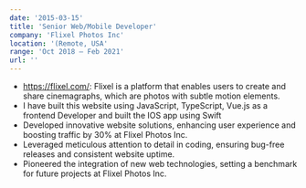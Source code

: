 ```yaml
---
date: '2015-03-15'
title: 'Senior Web/Mobile Developer'
company: 'Flixel Photos Inc'
location: '(Remote, USA'
range: 'Oct 2018 – Feb 2021'
url: ''
---
```


- https://flixel.com/: Flixel is a platform that enables users to create and share cinemagraphs, which are photos with subtle motion elements.
- I have built this website using JavaScript, TypeScript, Vue.js as a frontend Developer and built the IOS app using Swift
- Developed innovative website solutions, enhancing user experience and boosting traffic by 30% at Flixel Photos Inc.
- Leveraged meticulous attention to detail in coding, ensuring bug-free releases and consistent website uptime.
- Pioneered the integration of new web technologies, setting a benchmark for future projects at Flixel Photos Inc.

